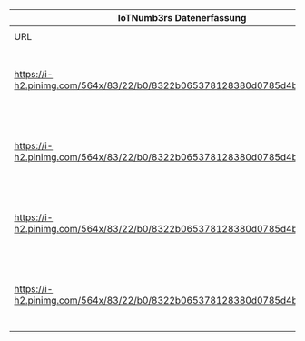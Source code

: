 |IoTNumb3rs Datenerfassung|||||||||||
| ---- | ---- | ---- | ---- | ---- | ---- | ---- | ---- | ---- | ---- | ---- |
||||||||||||
|URL|home_url|filename|device_class|device_count|market_class|market_volume|prognosis_year|publication_year|authorship_class|Dropbox folder|
|https://i-h2.pinimg.com/564x/83/22/b0/8322b065378128380d0785d4b9a3cbf5.jpg|http://blog.wiwo.de/look-at-it/2016/08/08/megathema-digitalisierung-9-von-10-menschen-kennen-internet-of-things-nicht/|file1_8322b065378128380d0785d4b9a3cbf5.jpg|vehicle|250000000|||2020|2016|journalist|Pattoho/20181125-2100|
|https://i-h2.pinimg.com/564x/83/22/b0/8322b065378128380d0785d4b9a3cbf5.jpg|http://blog.wiwo.de/look-at-it/2016/08/08/megathema-digitalisierung-9-von-10-menschen-kennen-internet-of-things-nicht/|file1_8322b065378128380d0785d4b9a3cbf5.jpg|||economic impact|1.1E+13|2025|||Pattoho/20181125-2100|
|https://i-h2.pinimg.com/564x/83/22/b0/8322b065378128380d0785d4b9a3cbf5.jpg|http://blog.wiwo.de/look-at-it/2016/08/08/megathema-digitalisierung-9-von-10-menschen-kennen-internet-of-things-nicht/|file1_8322b065378128380d0785d4b9a3cbf5.jpg|||public sector|4.6E+12|2016-2026|||Pattoho/20181125-2100|
|https://i-h2.pinimg.com/564x/83/22/b0/8322b065378128380d0785d4b9a3cbf5.jpg|http://blog.wiwo.de/look-at-it/2016/08/08/megathema-digitalisierung-9-von-10-menschen-kennen-internet-of-things-nicht/|file1_8322b065378128380d0785d4b9a3cbf5.jpg|||private sector|1.44E+13|2016-2026|||Pattoho/20181125-2100|
